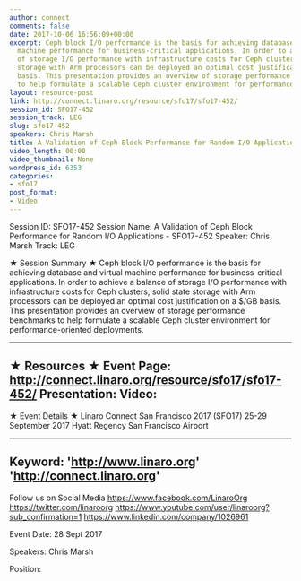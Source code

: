 ```yaml
---
author: connect
comments: false
date: 2017-10-06 16:56:09+00:00
excerpt: Ceph block I/O performance is the basis for achieving database and virtual
  machine performance for business-critical applications. In order to achieve a balance
  of storage I/O performance with infrastructure costs for Ceph clusters, solid state
  storage with Arm processors can be deployed an optimal cost justification on a $/GB
  basis. This presentation provides an overview of storage performance benchmarks
  to help formulate a scalable Ceph cluster environment for performance-oriented deployments.
layout: resource-post
link: http://connect.linaro.org/resource/sfo17/sfo17-452/
session_id: SFO17-452
session_track: LEG
slug: sfo17-452
speakers: Chris Marsh
title: A Validation of Ceph Block Performance for Random I/O Applications - SFO17-452
video_length: 00:00
video_thumbnail: None
wordpress_id: 6353
categories:
- sfo17
post_format:
- Video
---
```


Session ID: SFO17-452
Session Name: A Validation of Ceph Block Performance for Random I/O Applications - SFO17-452
Speaker: Chris Marsh
Track: LEG


★ Session Summary ★
Ceph block I/O performance is the basis for achieving database and virtual machine performance for business-critical applications. In order to achieve a balance of storage I/O performance with infrastructure costs for Ceph clusters, solid state storage with Arm processors can be deployed an optimal cost justification on a $/GB basis. This presentation provides an overview of storage performance benchmarks to help formulate a scalable Ceph cluster environment for performance-oriented deployments.

---------------------------------------------------
★ Resources ★
Event Page: http://connect.linaro.org/resource/sfo17/sfo17-452/
Presentation: 
Video: 
 ---------------------------------------------------

★ Event Details ★
Linaro Connect San Francisco 2017 (SFO17)
25-29 September 2017
Hyatt Regency San Francisco Airport

---------------------------------------------------
Keyword: 
'http://www.linaro.org'
'http://connect.linaro.org'
---------------------------------------------------
Follow us on Social Media
https://www.facebook.com/LinaroOrg
https://twitter.com/linaroorg
https://www.youtube.com/user/linaroorg?sub_confirmation=1
https://www.linkedin.com/company/1026961

Event Date: 28 Sept 2017

Speakers: Chris Marsh

Position: 
